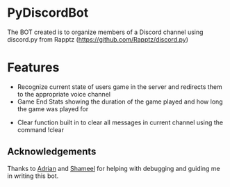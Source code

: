 # PyDiscordBot
The BOT created is to organize members of a Discord channel using discord.py from Rapptz (https://github.com/Rapptz/discord.py)

# Features 
* Recognize current state of users game in the server and redirects them to the appropriate voice channel
* Game End Stats showing the duration of the game played and how long the game was played for
- Clear function built in to clear all messages in current channel using the command !clear

## Acknowledgements
Thanks to [Adrian](https://github.com/adrianlee) and [Shameel](https://github.com/meeoh/) for helping with debugging and guiding me in writing this bot.
